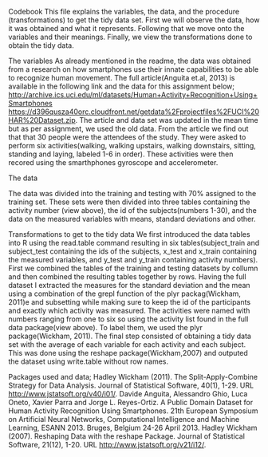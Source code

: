 Codebook
  This file explains the variables, the data, and the procedure (transformations) to get the tidy data set. First we will observe the data, how it was obtained and what it represents. Following that we move onto the variables and their meanings. Finally, we view the transformations done to obtain the tidy data. 

The variables
  As already mentioned in the readme, the data was obtained from a research on how smartphones use their innate capabilities to be able to recognize human movement. The full article(Anguita et.al, 2013) is available in the following link and the data for this assignment below; http://archive.ics.uci.edu/ml/datasets/Human+Activity+Recognition+Using+Smartphones
https://d396qusza40orc.cloudfront.net/getdata%2Fprojectfiles%2FUCI%20HAR%20Dataset.zip. The article and data set was updated in the mean time but as per assignment, we used the old data.
  From the article we find out that that 30 people were the attendees of the study. They were asked to perform six activities(walking, walking upstairs, walking downstairs, sitting, standing and laying, labeled 1-6 in order). These activities were then recored using the smarthphones gyroscope and accelerometer. 
  
  The data

  The data was divided into the training and testing with 70% assigned to the training set. These sets were then divided into three tables containing the activity number (view above), the id of the subjects(numbers 1-30), and the data on the measured variables with means, standard deviations and other. 
  
Transformations to get to the tidy data
  We first introduced the data tables into R using the read.table command resulting in six tables(subject_train and subject_test containing the ids of the subjects, x_test and x_train containing the measured variables, and y_test and y_train containing activity numbers). First we combined the tables of the training and testing datasets by collumn and then combined the resulting tables together by rows. 
    Having the full dataset I extracted the measures for the standard deviation and the mean using a combination of the grepl function of the plyr packag(Wickham, 2011)e and subsetting while making sure to keep the id of the participants and exactly which activity was measured. 
    The activities were named with numbers ranging from one to six so using the activity list found in the full data package(view above). To label them, we used the plyr package(Wickham, 2011). 
    The final step consisted of obtaining a tidy data set with the average of each variable for each activity and each subject. This was done using the reshape package(Wickham,2007) and outputed the dataset using write.table without row names. 
    
 Packages used and data;
 Hadley Wickham (2011). The Split-Apply-Combine Strategy for Data Analysis. Journal of Statistical Software, 40(1), 1-29. URL http://www.jstatsoft.org/v40/i01/.
  Davide Anguita, Alessandro Ghio, Luca Oneto, Xavier Parra and Jorge L. Reyes-Ortiz. A Public Domain Dataset for Human Activity Recognition Using Smartphones. 21th European Symposium on Artificial Neural Networks, Computational Intelligence and Machine Learning, ESANN 2013. Bruges, Belgium 24-26 April 2013.
  Hadley Wickham (2007). Reshaping Data with the reshape Package. Journal of Statistical Software, 21(12), 1-20. URL http://www.jstatsoft.org/v21/i12/.


